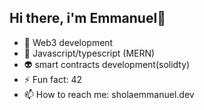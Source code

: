 ## Hi there, i'm Emmanuel👋

- 🧩 Web3 development
- 🤖 Javascript/typescript (MERN)
- 👽 smart contracts development(solidty)
- ⚡ Fun fact: 42
- 📫 How to reach me: sholaemmanuel.dev
 
<!--
**shola-devv/shola-devv** is a ✨ _special_ ✨ repository because its `README.md` (this file) appears on your GitHub profile.

Here are some ideas to get you started:

- 🔭 I’m currently working on ...
- 🌱 I’m currently learning ...
- 👯 I’m looking to collaborate on ...
- 🤔 I’m looking for help with ...
- 💬 Ask me about ...
- 📫 How to reach me: https://shola-emmanuel.vercel.app
- 😄 Pronouns: js/ts
- ⚡ Fun fact: ...
-->
